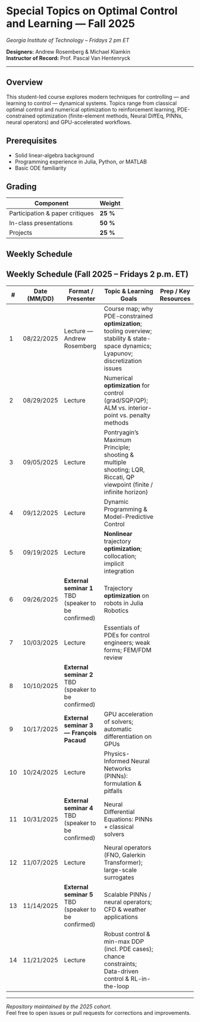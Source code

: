 # Special Topics on Optimal Control and Learning — Fall 2025  
*Georgia Institute of Technology – Fridays 2 pm ET*

**Designers:** Andrew Rosemberg & Michael Klamkin  
**Instructor of Record:** Prof. Pascal Van Hentenryck

---

## Overview
This student-led course explores modern techniques for controlling — and learning to control — dynamical systems. Topics range from classical optimal control and numerical optimization to reinforcement learning, PDE-constrained optimization (finite-element methods, Neural DiffEq, PINNs, neural operators) and GPU-accelerated workflows.

## Prerequisites
* Solid linear-algebra background  
* Programming experience in Julia, Python, *or* MATLAB  
* Basic ODE familiarity  

## Grading
| Component | Weight |
|-----------|--------|
| Participation & paper critiques | **25 %** |
| In-class presentations | **50 %** |
| Projects | **25 %** |

## Weekly Schedule

## Weekly Schedule (Fall 2025 – Fridays 2 p.m. ET)

| #  | Date (MM/DD) | Format / Presenter | Topic & Learning Goals | Prep / Key Resources |
|----|--------------|--------------------|------------------------|----------------------|
| 1  | 08/22/2025   | Lecture — Andrew Rosemberg | Course map; why PDE-constrained **optimization**; tooling overview; stability & state-space dynamics; Lyapunov; discretization issues | |
| 2  | 08/29/2025   | Lecture | Numerical **optimization** for control (grad/SQP/QP); ALM vs. interior-point vs. penalty methods | |
| 3  | 09/05/2025   | Lecture | Pontryagin’s Maximum Principle; shooting & multiple shooting; LQR, Riccati, QP viewpoint (finite / infinite horizon) | |
| 4  | 09/12/2025   | Lecture | Dynamic Programming & Model-Predictive Control | |
| 5  | 09/19/2025   | Lecture | **Nonlinear** trajectory **optimization**; collocation; implicit integration | |
| 6  | 09/26/2025   | **External seminar 1** TBD (speaker to be confirmed) | Trajectory **optimization** on robots in Julia Robotics | |
| 7  | 10/03/2025   | Lecture | Essentials of PDEs for control engineers; weak forms; FEM/FDM review | |
| 8  | 10/10/2025   | **External seminar 2** TBD (speaker to be confirmed) | |
| 9  | 10/17/2025   | **External seminar 3 — François Pacaud** | GPU acceleration of solvers; automatic differentiation on GPUs | |
|10  | 10/24/2025   | Lecture | Physics-Informed Neural Networks (PINNs): formulation & pitfalls | |
|11  | 10/31/2025   | **External seminar 4** TBD (speaker to be confirmed) | Neural Differential Equations: PINNs + classical solvers | |
|12  | 11/07/2025   | Lecture | Neural operators (FNO, Galerkin Transformer); large-scale surrogates | |
|13  | 11/14/2025   | **External seminar 5** TBD (speaker to be confirmed) | Scalable PINNs / neural operators; CFD & weather applications | |
|14  | 11/21/2025   | Lecture | Robust control & min-max DDP (incl. PDE cases); chance constraints; Data-driven control & RL-in-the-loop | |

---

*Repository maintained by the 2025 cohort.*  
Feel free to open issues or pull requests for corrections and improvements.
